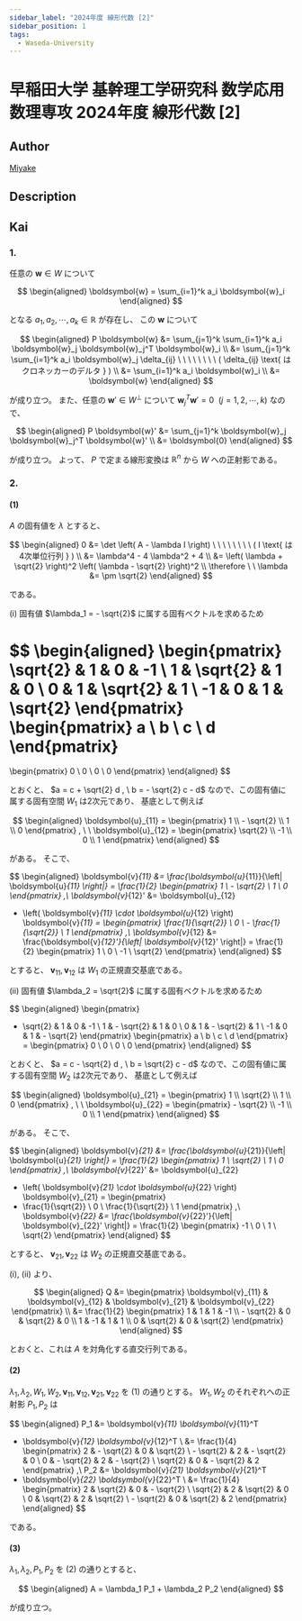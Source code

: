 ```yaml
---
sidebar_label: "2024年度 線形代数 [2]"
sidebar_position: 1
tags:
  - Waseda-University
---
```

# 早稲田大学 基幹理工学研究科 数学応用数理専攻 2024年度 線形代数 \[2\]

## **Author**
[Miyake](https://miyake.github.io/exams/index.html)

## **Description**

## **Kai**
### 1.
任意の $\boldsymbol{w} \in W$ について

$$
\begin{aligned}
\boldsymbol{w} = \sum_{i=1}^k a_i \boldsymbol{w}_i
\end{aligned}
$$

となる $a_1, a_2, \cdots, a_k \in \mathbb{R}$ が存在し、
この $\boldsymbol{w}$ について

$$
\begin{aligned}
P \boldsymbol{w}
&= \sum_{j=1}^k \sum_{i=1}^k a_i
\boldsymbol{w}_j \boldsymbol{w}_j^T \boldsymbol{w}_i
\\
&= \sum_{j=1}^k \sum_{i=1}^k a_i \boldsymbol{w}_j \delta_{ij}
\ \ \ \ \ \ \ \ ( \delta_{ij} \text{ はクロネッカーのデルタ } )
\\
&= \sum_{i=1}^k a_i \boldsymbol{w}_i
\\
&= \boldsymbol{w}
\end{aligned}
$$

が成り立つ。
また、任意の $\boldsymbol{w}' \in W^\perp$
について $\boldsymbol{w}_j^T \boldsymbol{w}' = 0 \ \ (j=1,2,\cdots,k)$
なので、

$$
\begin{aligned}
P \boldsymbol{w}'
&= \sum_{j=1}^k \boldsymbol{w}_j \boldsymbol{w}_j^T \boldsymbol{w}'
\\
&= \boldsymbol{0}
\end{aligned}
$$

が成り立つ。
よって、 $P$ で定まる線形変換は $\mathbb{R}^n$ から $W$ への正射影である。

### 2.
#### (1)
$A$ の固有値を $\lambda$ とすると、

$$
\begin{aligned}
0
&= \det \left( A - \lambda I \right)
\ \ \ \ \ \ \ \ ( I \text{ は4次単位行列 } )
\\
&= \lambda^4 - 4 \lambda^2 + 4
\\
&= \left( \lambda + \sqrt{2} \right)^2
\left( \lambda - \sqrt{2} \right)^2
\\
\therefore \ \ 
\lambda &= \pm \sqrt{2}
\end{aligned}
$$

である。

(i) 固有値 $\lambda_1 = - \sqrt{2}$ に属する固有ベクトルを求めるため

$$
\begin{aligned}
\begin{pmatrix}
\sqrt{2} & 1 & 0 & -1 \\ 1 & \sqrt{2} & 1 & 0 \\
0 & 1 & \sqrt{2} & 1 \\ -1 & 0 & 1 & \sqrt{2}
\end{pmatrix}
\begin{pmatrix} a \\ b \\ c \\ d \end{pmatrix}
=
\begin{pmatrix} 0 \\ 0 \\ 0 \\ 0 \end{pmatrix}
\end{aligned}
$$

とおくと、
$a = c + \sqrt{2} d , \ b = - \sqrt{2} c - d$
なので、この固有値に属する固有空間 $W_1$ は2次元であり、
基底として例えば

$$
\begin{aligned}
\boldsymbol{u}_{11}
= \begin{pmatrix} 1 \\ - \sqrt{2} \\ 1 \\ 0 \end{pmatrix}
, \ \ 
\boldsymbol{u}_{12}
= \begin{pmatrix} \sqrt{2} \\ -1 \\ 0 \\ 1 \end{pmatrix}
\end{aligned}
$$

がある。
そこで、

$$
\begin{aligned}
\boldsymbol{v}_{11}
&= \frac{\boldsymbol{u}_{11}}{\left| \boldsymbol{u}_{11} \right|}
= \frac{1}{2} \begin{pmatrix} 1 \\ - \sqrt{2} \\ 1 \\ 0 \end{pmatrix}
,\\
\boldsymbol{v}_{12}'
&= \boldsymbol{u}_{12}
- \left( \boldsymbol{v}_{11} \cdot \boldsymbol{u}_{12} \right)
\boldsymbol{v}_{11}
= \begin{pmatrix}
\frac{1}{\sqrt{2}} \\ 0 \\ - \frac{1}{\sqrt{2}} \\ 1
\end{pmatrix}
,\\
\boldsymbol{v}_{12}
&= \frac{\boldsymbol{v}_{12}'}{\left| \boldsymbol{v}_{12}' \right|}
= \frac{1}{2} \begin{pmatrix} 1 \\ 0 \\ -1 \\ \sqrt{2} \end{pmatrix}
\end{aligned}
$$

とすると、 $\boldsymbol{v}_{11}, \boldsymbol{v}_{12}$ は $W_1$
の正規直交基底である。

(ii) 固有値 $\lambda_2 = \sqrt{2}$ に属する固有ベクトルを求めるため

$$
\begin{aligned}
\begin{pmatrix}
- \sqrt{2} & 1 & 0 & -1 \\ 1 & - \sqrt{2} & 1 & 0 \\
0 & 1 & - \sqrt{2} & 1 \\ -1 & 0 & 1 & - \sqrt{2}
\end{pmatrix}
\begin{pmatrix} a \\ b \\ c \\ d \end{pmatrix}
=
\begin{pmatrix} 0 \\ 0 \\ 0 \\ 0 \end{pmatrix}
\end{aligned}
$$

とおくと、
$a = c - \sqrt{2} d , \ b = \sqrt{2} c - d$
なので、この固有値に属する固有空間 $W_2$ は2次元であり、
基底として例えば

$$
\begin{aligned}
\boldsymbol{u}_{21}
= \begin{pmatrix} 1 \\ \sqrt{2} \\ 1 \\ 0 \end{pmatrix}
, \ \ 
\boldsymbol{u}_{22}
= \begin{pmatrix} - \sqrt{2} \\ -1 \\ 0 \\ 1 \end{pmatrix}
\end{aligned}
$$

がある。
そこで、

$$
\begin{aligned}
\boldsymbol{v}_{21}
&= \frac{\boldsymbol{u}_{21}}{\left| \boldsymbol{u}_{21} \right|}
= \frac{1}{2} \begin{pmatrix} 1 \\ \sqrt{2} \\ 1 \\ 0 \end{pmatrix}
,\\
\boldsymbol{v}_{22}'
&= \boldsymbol{u}_{22}
- \left( \boldsymbol{v}_{21} \cdot \boldsymbol{u}_{22} \right)
\boldsymbol{v}_{21}
= \begin{pmatrix}
- \frac{1}{\sqrt{2}} \\ 0 \\ \frac{1}{\sqrt{2}} \\ 1
\end{pmatrix}
,\\
\boldsymbol{v}_{22}
&= \frac{\boldsymbol{v}_{22}'}{\left| \boldsymbol{v}_{22}' \right|}
= \frac{1}{2} \begin{pmatrix} -1 \\ 0 \\ 1 \\ \sqrt{2} \end{pmatrix}
\end{aligned}
$$

とすると、 $\boldsymbol{v}_{21}, \boldsymbol{v}_{22}$ は $W_2$
の正規直交基底である。

(i), (ii) より、

$$
\begin{aligned}
Q
&= \begin{pmatrix}
\boldsymbol{v}_{11} & \boldsymbol{v}_{12} &
\boldsymbol{v}_{21} & \boldsymbol{v}_{22}
\end{pmatrix}
\\
&= \frac{1}{2} \begin{pmatrix}
1 & 1 & 1 & -1 \\ - \sqrt{2} & 0 & \sqrt{2} & 0 \\
1 & -1 & 1 & 1 \\ 0 & \sqrt{2} & 0 & \sqrt{2}
\end{pmatrix}
\end{aligned}
$$

とおくと、これは $A$ を対角化する直交行列である。

#### (2)
$\lambda_1, \lambda_2, W_1, W_2,
\boldsymbol{v}_{11},
\boldsymbol{v}_{12},
\boldsymbol{v}_{21},
\boldsymbol{v}_{22}$ を (1) の通りとする。
$W_1, W_2$ のそれぞれへの正射影 $P_1, P_2$ は

$$
\begin{aligned}
P_1
&= \boldsymbol{v}_{11} \boldsymbol{v}_{11}^T
+ \boldsymbol{v}_{12} \boldsymbol{v}_{12}^T
\\
&= \frac{1}{4} \begin{pmatrix}
2 & - \sqrt{2} & 0 & \sqrt{2} \\ - \sqrt{2} & 2 & - \sqrt{2} & 0 \\
0 & - \sqrt{2} & 2 & - \sqrt{2} \\ \sqrt{2} & 0 & - \sqrt{2} & 2
\end{pmatrix}
,\\
P_2
&= \boldsymbol{v}_{21} \boldsymbol{v}_{21}^T
+ \boldsymbol{v}_{22} \boldsymbol{v}_{22}^T
\\
&= \frac{1}{4} \begin{pmatrix}
2 & \sqrt{2} & 0 & - \sqrt{2} \\ \sqrt{2} & 2 & \sqrt{2} & 0 \\
0 & \sqrt{2} & 2 & \sqrt{2} \\ - \sqrt{2} & 0 & \sqrt{2} & 2
\end{pmatrix}
\end{aligned}
$$

である。

#### (3)
$\lambda_1, \lambda_2, P_1, P_2$ を (2) の通りとすると、

$$
\begin{aligned}
A = \lambda_1 P_1 + \lambda_2 P_2
\end{aligned}
$$

が成り立つ。